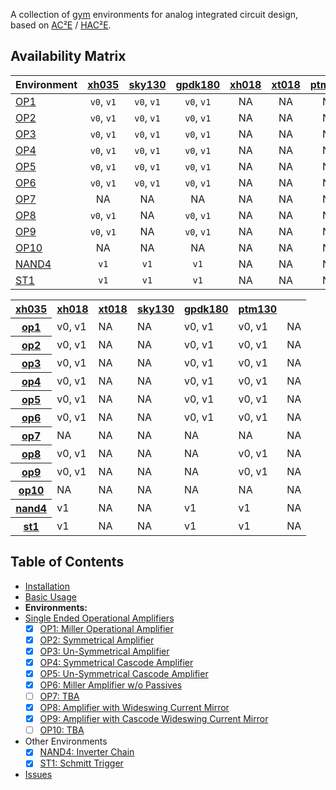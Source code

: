 A collection of [gym](https://gym.openai.com/) environments for analog 
integrated circuit design, based on [AC²E](https://github.com/matthschw/ace) /
[HAC²E](https://github.com/AugustUnderground/hace).

## Availability Matrix

| Environment                                                                     | [xh035](https://gitlab-forschung.reutlingen-university.de/eda/ace-xh035-3v3) | [sky130](https://github.com/matthschw/ace-sky130-1V8) | [gpdk180](https://github.com/AugustUnderground/ace-gpdk180-1V8) | [xh018](https://gitlab-forschung.reutlingen-university.de/eda/ace-xh018-1v8) | [xt018](https://gitlab-forschung.reutlingen-university.de/eda/ace-xt018-1v8) | [ptm130](https://github.com/AugustUnderground/ace-ptm) |
|---------------------------------------------------------------------------------|:----------------------------------------------------------------------------:|:-----------------------------------------------------:|:---------------------------------------------------------------:|:----------------------------------------------------------------------------:|:----------------------------------------------------------------------------:|:------------------------------------------------------:|
| [OP1](https://raw.githubusercontent.com/matthschw/ace/main/figures/op1.png)     |                                  `v0`, `v1`                                  |                       `v0`, `v1`                      |                            `v0`, `v1`                           |                                      NA                                      |                                      NA                                      |                           NA                           |
| [OP2](https://raw.githubusercontent.com/matthschw/ace/main/figures/op2.png)     |                                  `v0`, `v1`                                  |                       `v0`, `v1`                      |                            `v0`, `v1`                           |                                      NA                                      |                                      NA                                      |                           NA                           |
| [OP3](https://raw.githubusercontent.com/matthschw/ace/main/figures/op3.png)     |                                  `v0`, `v1`                                  |                       `v0`, `v1`                      |                            `v0`, `v1`                           |                                      NA                                      |                                      NA                                      |                           NA                           |
| [OP4](https://raw.githubusercontent.com/matthschw/ace/main/figures/op4.png)     |                                  `v0`, `v1`                                  |                       `v0`, `v1`                      |                            `v0`, `v1`                           |                                      NA                                      |                                      NA                                      |                           NA                           |
| [OP5](https://raw.githubusercontent.com/matthschw/ace/main/figures/op5.png)     |                                  `v0`, `v1`                                  |                       `v0`, `v1`                      |                            `v0`, `v1`                           |                                      NA                                      |                                      NA                                      |                           NA                           |
| [OP6](https://raw.githubusercontent.com/matthschw/ace/main/figures/op6.png)     |                                  `v0`, `v1`                                  |                       `v0`, `v1`                      |                            `v0`, `v1`                           |                                      NA                                      |                                      NA                                      |                           NA                           |
| [OP7](https://raw.githubusercontent.com/matthschw/ace/main/figures/op7.png)     |                                      NA                                      |                           NA                          |                                NA                               |                                      NA                                      |                                      NA                                      |                           NA                           |
| [OP8](https://raw.githubusercontent.com/matthschw/ace/main/figures/op8.png)     |                                  `v0`, `v1`                                  |                           NA                          |                            `v0`, `v1`                           |                                      NA                                      |                                      NA                                      |                           NA                           |
| [OP9](https://raw.githubusercontent.com/matthschw/ace/main/figures/op9.png)     |                                  `v0`, `v1`                                  |                           NA                          |                            `v0`, `v1`                           |                                      NA                                      |                                      NA                                      |                           NA                           |
| [OP10](https://raw.githubusercontent.com/matthschw/ace/main/figures/op10.png)   |                                      NA                                      |                           NA                          |                                NA                               |                                      NA                                      |                                      NA                                      |                           NA                           |
| [NAND4](https://raw.githubusercontent.com/matthschw/ace/main/figures/nand4.png) |                                     `v1`                                     |                          `v1`                         |                               `v1`                              |                                      NA                                      |                                      NA                                      |                           NA                           |
| [ST1](https://raw.githubusercontent.com/matthschw/ace/main/figures/st1.png)     |                                     `v1`                                     |                          `v1`                         |                               `v1`                              |                                      NA                                      |                                      NA                                      |                           NA                           |




<table>
<tr>
<th>
<a href="https://gitlab-forschung.reutlingen-university.de/eda/ace-xh035-3v3">xh035</a>
</th>
<th>
<a href="https://gitlab-forschung.reutlingen-university.de/eda/ace-xh018-1v8">xh018</a>
</th>
<th>
<a href="https://gitlab-forschung.reutlingen-university.de/eda/ace-xt018-1v8">xt018</a>
</th>
<th>
<a href="https://github.com/matthschw/ace-sky130-1V8">sky130</a>
</th>
<th>
<a href="https://github.com/AugustUnderground/ace-gpdk180-1V8">gpdk180</a>
</th>
<th>
<a href="https://github.com/AugustUnderground/ace-ptm">ptm130</a>
</th>
</tr>
<tr>
<th>
<a href="https://raw.githubusercontent.com/matthschw/ace/main/figures/op1.png">op1</a>
</th>
<td>v0, v1</td> <td>NA</td> <td>NA</td> <td>v0, v1</td> <td>v0, v1</td> <td>NA</td>
</tr>
<tr>
<th>
<a href="https://raw.githubusercontent.com/matthschw/ace/main/figures/op2.png">op2</a>
</th>
<td>v0, v1</td> <td>NA</td> <td>NA</td> <td>v0, v1</td> <td>v0, v1</td> <td>NA</td>
</tr>
<tr>
<th>
<a href="https://raw.githubusercontent.com/matthschw/ace/main/figures/op3.png">op3</a>
</th>
<td>v0, v1</td> <td>NA</td> <td>NA</td> <td>v0, v1</td> <td>v0, v1</td> <td>NA</td>
</tr>
<tr>
<th>
<a href="https://raw.githubusercontent.com/matthschw/ace/main/figures/op4.png">op4</a>
</th>
<td>v0, v1</td> <td>NA</td> <td>NA</td> <td>v0, v1</td> <td>v0, v1</td> <td>NA</td>
</tr>
<tr>
<th>
<a href="https://raw.githubusercontent.com/matthschw/ace/main/figures/op5.png">op5</a>
</th>
<td>v0, v1</td> <td>NA</td> <td>NA</td> <td>v0, v1</td> <td>v0, v1</td> <td>NA</td>
</tr>
<tr>
<th>
<a href="https://raw.githubusercontent.com/matthschw/ace/main/figures/op6.png">op6</a>
</th>
<td>v0, v1</td> <td>NA</td> <td>NA</td> <td>v0, v1</td> <td>v0, v1</td> <td>NA</td>
</tr>
<tr>
<th>
<a href="https://raw.githubusercontent.com/matthschw/ace/main/figures/op7.png">op7</a>
</th>
<td>NA</td> <td>NA</td> <td>NA</td> <td>NA</td> <td>NA</td> <td>NA</td>
</tr>
<tr>
<th>
<a href="https://raw.githubusercontent.com/matthschw/ace/main/figures/op8.png">op8</a>
</th>
<td>v0, v1</td> <td>NA</td> <td>NA</td> <td>NA</td> <td>v0, v1</td> <td>NA</td>
</tr>
<tr>
<th>
<a href="https://raw.githubusercontent.com/matthschw/ace/main/figures/op9.png">op9</a>
</th>
<td>v0, v1</td> <td>NA</td> <td>NA</td> <td>NA</td> <td>v0, v1</td> <td>NA</td>
</tr>
<tr>
<th>
<a href="https://raw.githubusercontent.com/matthschw/ace/main/figures/op10.png">op10</a>
</th>
<td>NA</td> <td>NA</td> <td>NA</td> <td>NA</td> <td>NA</td> <td>NA</td>
</tr>
<tr>
<th>
<a href="https://raw.githubusercontent.com/matthschw/ace/main/figures/nand4.png">nand4</a>
</th>
<td>v1</td> <td>NA</td> <td>NA</td> <td>v1</td> <td>v1</td> <td>NA</td>
</tr>
<tr>
<th>
<a href="https://raw.githubusercontent.com/matthschw/ace/main/figures/st1.png">st1</a>
</th>
<td>v1</td> <td>NA</td> <td>NA</td> <td>v1</td> <td>v1</td> <td>NA</td>
</tr>
</table>

## Table of Contents

- [Installation](./install.md)
- [Basic Usage](./usage.md)
- **Environments:**
- [Single Ended Operational Amplifiers](./op0.md)
    + [X] [OP1: Miller Operational Amplifier](./op1.md)
    + [X] [OP2: Symmetrical Amplifier](./op2.md)
    + [X] [OP3: Un-Symmetrical Amplifier](./op3.md)
    + [X] [OP4: Symmetrical Cascode Amplifier](./op4.md)
    + [X] [OP5: Un-Symmetrical Cascode Amplifier](./op5.md)
    + [X] [OP6: Miller Amplifier w/o Passives](./op6.md)
    + [ ] [OP7: TBA](./op7.md)
    + [X] [OP8: Amplifier with Wideswing Current Mirror](./op8.md)
    + [X] [OP9: Amplifier with Cascode Wideswing Current Mirror](./op9.md)
    + [ ] [OP10: TBA](./op10.md)
- Other Environments
    + [X] [NAND4: Inverter Chain](./nand4.md)
    + [X] [ST1: Schmitt Trigger](./st1.md)
- [Issues](./issues.md)


